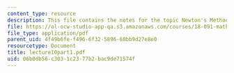 ```yaml
---
content_type: resource
description: This file contains the notes for the topic Newton's Method.
file: https://ol-ocw-studio-app-qa.s3.amazonaws.com/courses/18-091-mathematical-exposition-spring-2005/06b0db56c3031c2377b2bac9de71574f_lecture10part1.pdf
file_type: application/pdf
parent_uid: 4f49b6fe-f496-6f32-5896-60bb9d27e8e0
resourcetype: Document
title: lecture10part1.pdf
uid: 06b0db56-c303-1c23-77b2-bac9de71574f
---
```

